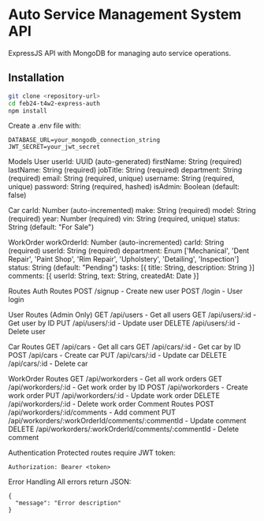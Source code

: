 # Auto Service Management System API

ExpressJS API with MongoDB for managing auto service operations.

## Installation

```bash
git clone <repository-url>
cd feb24-t4w2-express-auth
npm install
```

Create a .env file with:
```
DATABASE_URL=your_mongodb_connection_string
JWT_SECRET=your_jwt_secret
```



Models
User
userId: UUID (auto-generated)
firstName: String (required)
lastName: String (required)
jobTitle: String (required)
department: String (required)
email: String (required, unique)
username: String (required, unique)
password: String (required, hashed)
isAdmin: Boolean (default: false)

Car
carId: Number (auto-incremented)
make: String (required)
model: String (required)
year: Number (required)
vin: String (required, unique)
status: String (default: "For Sale")

WorkOrder
workOrderId: Number (auto-incremented)
carId: String (required)
userId: String (required)
department: Enum ['Mechanical', 'Dent Repair', 'Paint Shop', 'Rim Repair', 'Upholstery', 'Detailing', 'Inspection']
status: String (default: "Pending")
tasks: [{ title: String, description: String }]
comments: [{ userId: String, text: String, createdAt: Date }]


Routes
Auth Routes
POST /signup - Create new user
POST /login - User login

User Routes (Admin Only)
GET /api/users - Get all users
GET /api/users/:id - Get user by ID
PUT /api/users/:id - Update user
DELETE /api/users/:id - Delete user

Car Routes
GET /api/cars - Get all cars
GET /api/cars/:id - Get car by ID
POST /api/cars - Create car
PUT /api/cars/:id - Update car
DELETE /api/cars/:id - Delete car

WorkOrder Routes
GET /api/workorders - Get all work orders
GET /api/workorders/:id - Get work order by ID
POST /api/workorders - Create work order
PUT /api/workorders/:id - Update work order
DELETE /api/workorders/:id - Delete work order
Comment Routes
POST /api/workorders/:id/comments - Add comment
PUT /api/workorders/:workOrderId/comments/:commentId - Update comment
DELETE /api/workorders/:workOrderId/comments/:commentId - Delete comment


Authentication
Protected routes require JWT token:
```
Authorization: Bearer <token>
```


Error Handling
All errors return JSON:
```
{
  "message": "Error description"
}
```
